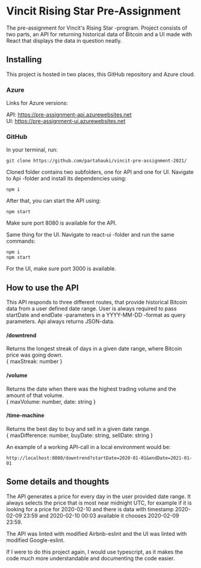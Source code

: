 # Vincit Rising Star Pre-Assignment
The pre-assignment for Vincit's Rising Star -program. Project consists of two parts, an API for returning historical data of Bitcoin and a UI made with React that displays the data in question neatly.

## Installing
This project is hosted in two places, this GitHub repository and Azure cloud. 

### Azure
Links for Azure versions:

API: https://pre-assignment-api.azurewebsites.net  
UI: https://pre-assignment-ui.azurewebsites.net

### GitHub
In your terminal, run:
```
git clone https://github.com/partahauki/vincit-pre-assignment-2021/
```

Cloned folder contains two subfolders, one for API and one for UI. Navigate to Api -folder and install its dependencies using:
```
npm i
```
After that, you can start the API using:
```
npm start
```
Make sure port 8080 is available for the API.

Same thing for the UI. Navigate to react-ui -folder and run the same commands:
```
npm i
npm start
```
For the UI, make sure port 3000 is available.

## How to use the API
This API responds to three different routes, that provide historical Bitcoin data from a user defined date range. User is always required to pass startDate and endDate -parameters in a YYYY-MM-DD -format as query parameters. Api always returns JSON-data.  

#### __/downtrend__ 
Returns the longest streak of days in a given date range, where Bitcoin price was going down.  
{ maxStreak: number }

#### __/volume__ 
Returns the date when there was the highest trading volume and the amount of that volume.  
{ maxVolume: number, date: string }

#### __/time-machine__ 
Returns the best day to buy and sell in a given date range.  
{ maxDifference: number, buyDate: string, sellDate: string }

An example of a working API-call in a local environment would be:
```
http://localhost:8080/downtrend?startDate=2020-01-01&endDate=2021-01-01
```

## Some details and thoughts
The API generates a price for every day in the user provided date range. It always selects the price that is most near midnight UTC, for example if it is looking for a price for 2020-02-10 and there is data with timestamp 2020-02-09 23:59 and 2020-02-10 00:03 available it chooses 2020-02-09 23:59.

The API was linted with modified Airbnb-eslint and the UI was linted with modified Google-eslint.

If I were to do this project again, I would use typescript, as it makes the code much more understandable and documenting the code easier.